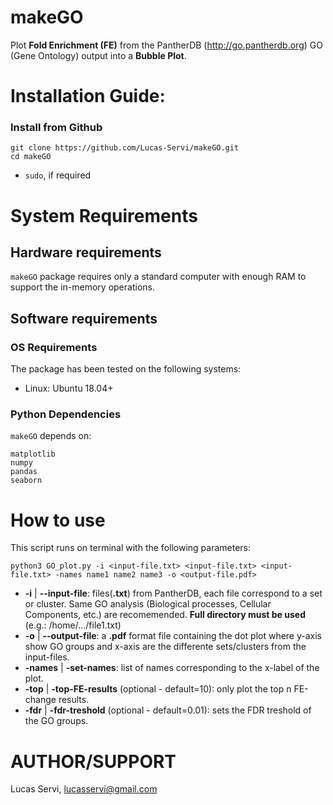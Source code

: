 makeGO
==========

Plot **Fold Enrichment (FE)** from the PantherDB (http://go.pantherdb.org) GO (Gene Ontology) output into a **Bubble Plot**.


# Installation Guide:

### Install from Github
```
git clone https://github.com/Lucas-Servi/makeGO.git
cd makeGO
```
- `sudo`, if required

# System Requirements
## Hardware requirements
`makeGO` package requires only a standard computer with enough RAM to support the in-memory operations.

## Software requirements
### OS Requirements
The package has been tested on the following systems:
+ Linux: Ubuntu 18.04+

### Python Dependencies
`makeGO` depends on:

```
matplotlib
numpy
pandas
seaborn
```

# How to use

This script runs on terminal with the following parameters:
```
python3 GO_plot.py -i <input-file.txt> <input-file.txt> <input-file.txt> -names name1 name2 name3 -o <output-file.pdf>
```

- **-i**  | **--input-file**:  files(**.txt**) from PantherDB, each file correspond to a set or cluster. Same GO analysis (Biological processes, Cellular Components, etc.) are recomemended. **Full directory must be used** (e.g.: /home/.../file1.txt)
- **-o**  | **--output-file**: a **.pdf** format file containing the dot plot where y-axis show GO groups and x-axis are the differente sets/clusters from the input-files.
- **-names** | **-set-names**: list of names corresponding to the x-label of the plot.
- **-top** | **-top-FE-results** (optional - default=10): only plot the top n FE-change results.
- **-fdr** | **-fdr-treshold** (optional - default=0.01): sets the FDR treshold of the GO groups.


# AUTHOR/SUPPORT

Lucas Servi, lucasservi@gmail.com </br>



